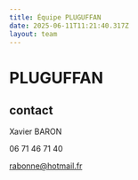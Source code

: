 ```yaml
---
title: Équipe PLUGUFFAN
date: 2025-06-11T11:21:40.317Z
layout: team
---
```


# PLUGUFFAN

## contact 

Xavier BARON

06 71 46 71 40

rabonne@hotmail.fr

